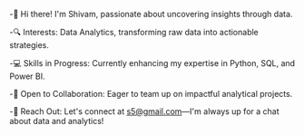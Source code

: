 -👋 Hi there! I'm Shivam, passionate about uncovering insights through data.

-🔍 Interests: Data Analytics, transforming raw data into actionable strategies.

-💻 Skills in Progress: Currently enhancing my expertise in Python, SQL, and Power BI.

-🤝 Open to Collaboration: Eager to team up on impactful analytical projects.

-📧 Reach Out: Let's connect at s5@gmail.com—I'm always up for a chat about data and analytics!

<!---
Berserker33/Berserker33 is a ✨ special ✨ repository because its `README.md` (this file) appears on your GitHub profile.
You can click the Preview link to take a look at your changes.
--->
